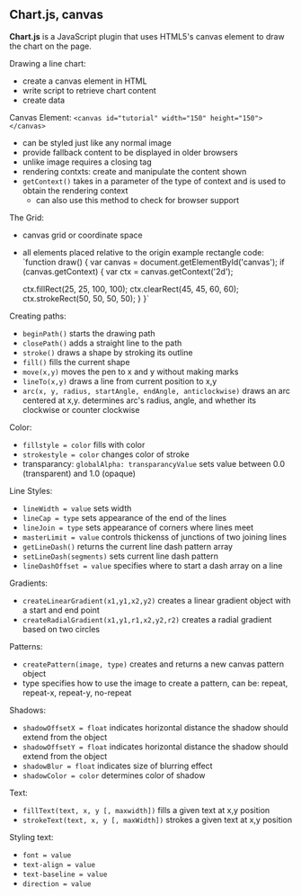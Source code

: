 ## Chart.js, canvas

**Chart.js** is a JavaScript plugin that uses HTML5's canvas element to draw the chart on the page.

Drawing a line chart:
- create a canvas element in HTML
- write script to retrieve chart content
- create data

Canvas Element:
`<canvas id="tutorial" width="150" height="150"></canvas>`
- can be styled just like any normal image
- provide fallback content to be displayed in older browsers
- unlike image requires a closing tag
- rendering contxts: create and manipulate the content shown
- `getContext()` takes in a parameter of the type of context and is used to  obtain the rendering context
  - can also use this method to check for browser support

The Grid:
- canvas grid or coordinate space
- all elements placed relative to the origin
example rectangle code:
`function draw() {
  var canvas = document.getElementById('canvas');
  if (canvas.getContext) {
    var ctx = canvas.getContext('2d');

    ctx.fillRect(25, 25, 100, 100);
    ctx.clearRect(45, 45, 60, 60);
    ctx.strokeRect(50, 50, 50, 50);
  }
}`

Creating paths:
- `beginPath()` starts the drawing path
- `closePath()` adds a straight line to the path
- `stroke()` draws a shape by stroking its outline
- `fill()` fills the current shape
- `move(x,y)` moves the pen to x and y without making marks
- `lineTo(x,y)` draws a line from current position to x,y
- `arc(x, y, radius, startAngle, endAngle, anticlockwise)` draws an arc centered at x,y. determines arc's radius, angle, and whether its clockwise or counter clockwise

Color: 
- `fillstyle = color` fills with color
- `strokestyle = color` changes color of stroke
- transparancy: `globalAlpha: transparancyValue` sets value between 0.0 (transparent) and 1.0 (opaque)

Line Styles:
- `lineWidth = value` sets width
- `lineCap = type` sets appearance of the end of the lines
- `lineJoin = type` sets appearance of corners where lines meet
- `masterLimit = value` controls thickenss of junctions of two joining lines
- `getLineDash()` returns the current line dash pattern array
- `setLineDash(segments)` sets current line dash pattern
- `lineDashOffset = value` specifies where to start a dash array on a line

Gradients:
- `createLinearGradient(x1,y1,x2,y2)` creates a linear gradient object with a start and end point
- `createRadialGradient(x1,y1,r1,x2,y2,r2)` creates a radial gradient based on two circles

Patterns:
- `createPattern(image, type)` creates and returns a new canvas pattern object
- type specifies how to use the image to create a pattern, can be: repeat, repeat-x, repeat-y, no-repeat

Shadows:
- `shadowOffsetX = float` indicates horizontal distance the shadow should extend from the object
- `shadowOffsetY = float` indicates horizontal distance the shadow should extend from the object
- `shadowBlur = float` indicates size of blurring effect
- `shadowColor = color` determines color of shadow

Text:
- `fillText(text, x, y [, maxwidth])` fills a given text at x,y position
- `strokeText(text, x, y [, maxWidth])` strokes a given text at x,y position

Styling text:
- `font = value`
- `text-align = value`
- `text-baseline = value`
- `direction = value`
